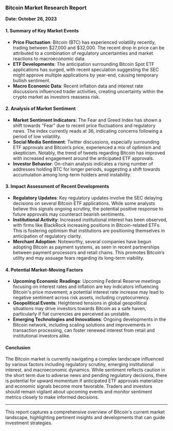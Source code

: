 ### Bitcoin Market Research Report

**Date: October 26, 2023**

#### 1. Summary of Key Market Events
- **Price Fluctuation**: Bitcoin (BTC) has experienced volatility recently, trading between $27,000 and $32,000. The recent drop in price can be attributed to a combination of regulatory uncertainties and market reactions to macroeconomic data.
- **ETF Developments**: The anticipation surrounding Bitcoin Spot ETF applications has surged, with recent speculation suggesting the SEC might approve multiple applications by year-end, causing temporary bullish sentiment.
- **Macro Economic Data**: Recent inflation data and interest rate discussions influenced trader activities, creating uncertainty within the crypto market as investors reassess risk.

#### 2. Analysis of Market Sentiment
- **Market Sentiment Indicators**: The Fear and Greed Index has shown a shift towards "Fear" due to recent price fluctuations and regulatory news. The index currently reads at 36, indicating concerns following a period of low volatility.
- **Social Media Sentiment**: Twitter discussions, especially surrounding ETF approvals and Bitcoin’s price, experienced a mix of optimism and skepticism. Notably, the trend of tweets regarding Bitcoin has improved with increased engagement around the anticipated ETF approvals.
- **Investor Behavior**: On-chain analysis indicates a rising number of addresses holding BTC for longer periods, suggesting a shift towards accumulation among long-term holders amid instability.

#### 3. Impact Assessment of Recent Developments
- **Regulatory Updates**: Key regulatory updates involve the SEC delaying decisions on several Bitcoin ETF applications. While some analysts believe this signals ongoing scrutiny, the potential positive response to future approvals may counteract bearish sentiments.
- **Institutional Activity**: Increased institutional interest has been observed, with firms like BlackRock increasing positions in Bitcoin-related ETFs. This is fostering optimism that institutions are positioning themselves in anticipation of regulatory clarity.
- **Merchant Adoption**: Noteworthy, several companies have begun adopting Bitcoin as payment systems, as seen in recent partnerships between payment processors and retail chains. This promotes Bitcoin’s utility and may assuage fears regarding its long-term viability.

#### 4. Potential Market-Moving Factors
- **Upcoming Economic Readings**: Upcoming Federal Reserve meetings focusing on interest rates and inflation are key indicators influencing Bitcoin's price movement; a potential interest rate increase may lead to negative sentiment across risk assets, including cryptocurrency.
- **Geopolitical Events**: Heightened tensions in global geopolitical situations may drive investors towards Bitcoin as a safe haven, particularly if fiat currencies are perceived as unstable.
- **Emerging Technologies and Innovations**: Ongoing developments in the Bitcoin network, including scaling solutions and improvements in transaction processing, can foster renewed interest from retail and institutional investors alike.

#### Conclusion
The Bitcoin market is currently navigating a complex landscape influenced by various factors including regulatory scrutiny, emerging institutional interest, and macroeconomic dynamics. While sentiment reflects caution in the short term due to adverse news and pending regulatory decisions, there is potential for upward momentum if anticipated ETF approvals materialize and economic signals become more favorable. Traders and investors should remain vigilant about upcoming events and monitor sentiment metrics closely to make informed decisions.

---  
This report captures a comprehensive overview of Bitcoin's current market landscape, highlighting pertinent insights and developments that can guide investment strategies.